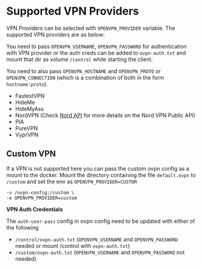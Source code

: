 # Supported VPN Providers

VPN Providers can be selected with `OPENVPN_PROVIDER` variable. The supported VPN providers are as below:

You need to pass `OPENVPN_USERNAME`, `OPENVPN_PASSWORD` for authentication with VPN provider or the auth creds can be added to `ovpn-auth.txt` and mount that dir as volume `/control` while starting the client.

You need to also pass `OPENVPN_HOSTNAME` and `OPENVPN_PROTO` or `OPENVPN_CONNECTION` (which is a combination of both in the form `hostname:proto`).

* FastestVPN
* HideMe
* HideMyAss
* NordVPN (Check [Nord API](nordvpn_api.md) for more details on the Nord VPN Public API)
* PIA
* PureVPN
* VyprVPN


## Custom VPN

If a VPN is not supported here you can pass the custom ovpn config as a mount to the docker. Mount the directory containing the file `default.ovpn` to `/custom` and set the env as `OPENVPN_PROVIDER=CUSTOM`

```
-v /ovpn-config:/custom \
-e OPENVPN_PROVIDER=custom
```

**VPN Auth Credentials**

The `auth-user-pass` config in ovpn config need to be updated with either of the following

* `/control/ovpn-auth.txt` (`OPENVPN_USERNAME` and `OPENVPN_PASSWORD` needed or mount /control with `ovpn-auth.txt`)
* `/custom/ovpn-auth.txt` (`OPENVPN_USERNAME` and `OPENVPN_PASSWORD` not needed)

